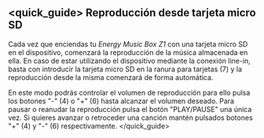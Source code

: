 ## <quick_guide> Reproducción desde tarjeta micro SD
Cada vez que enciendas tu *Energy Music Box Z1* con una tarjeta micro SD en el dispositivo, comenzará la reproducción de la música almacenada en ella. En caso de estar utilizando el dispositivo mediante la conexión line-in, basta con introducir la tarjeta micro SD en la ranura para tarjetas (7) y la reproducción desde la misma comenzará de forma automática.

En este modo podrás controlar el volumen de reproducción para ello pulsa los  botones "-" (4) o "+" (6) hasta alcanzar el volumen deseado. Para pausar o reanudar la reproducción pulsa el botón "PLAY/PAUSE" una única vez. Si quieres avanzar o retroceder una canción mantén pulsados botones "+" (4) y "-" (6) respectivamente.
</quick_guide>
